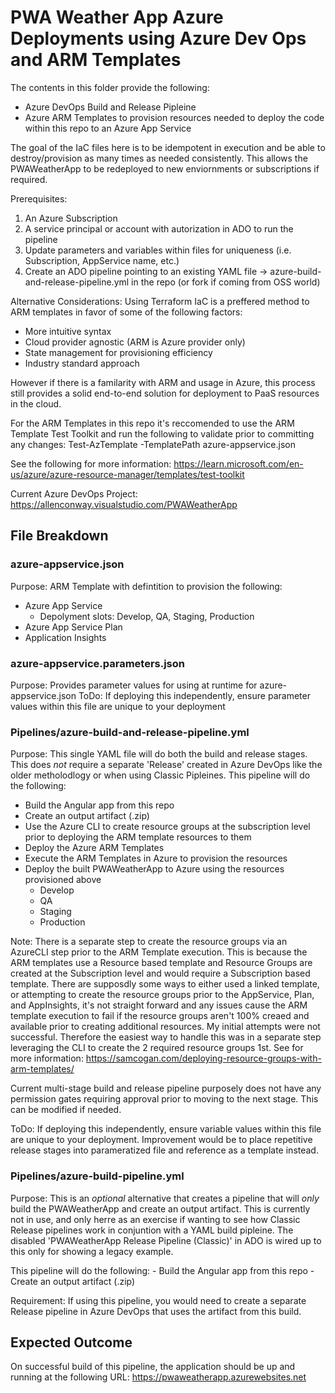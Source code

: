 # PWA Weather App Azure Deployments using Azure Dev Ops and ARM Templates

The contents in this folder provide the following:
- Azure DevOps Build and Release Pipleine
- Azure ARM Templates to provision resources needed to deploy the code within this repo to an Azure App Service

The goal of the IaC files here is to be idempotent in execution and be able to destroy/provision as many times 
as needed consistently. This allows the PWAWeatherApp to be redeployed to new enviornments or subscriptions if required.

Prerequisites:
1. An Azure Subscription
2. A service principal or account with autorization in ADO to run the pipeline
3. Update parameters and variables within files for uniqueness (i.e. Subscription, AppService name, etc.)
4. Create an ADO pipeline pointing to an existing YAML file -> azure-build-and-release-pipeline.yml in the repo (or fork if coming from OSS world)

Alternative Considerations: Using Terraform IaC is a preffered method to ARM templates in favor of some of the following factors:
- More intuitive syntax
- Cloud provider agnostic (ARM is Azure provider only)
- State management for provisioning efficiency
- Industry standard approach

However if there is a familarity with ARM and usage in Azure, this process still provides a solid end-to-end solution
for deployment to PaaS resources in the cloud.    

For the ARM Templates in this repo it's reccomended to use the ARM Template Test Toolkit and run the following to validate prior to committing any changes:
Test-AzTemplate -TemplatePath azure-appservice.json

See the following for more information: https://learn.microsoft.com/en-us/azure/azure-resource-manager/templates/test-toolkit

Current Azure DevOps Project: https://allenconway.visualstudio.com/PWAWeatherApp

## File Breakdown

### azure-appservice.json

Purpose: ARM Template with defintition to provision the following:
- Azure App Service
  - Depolyment slots: Develop, QA, Staging, Production
- Azure App Service Plan
- Application Insights

### azure-appservice.parameters.json

Purpose: Provides parameter values for using at runtime for azure-appservice.json
ToDo: If deploying this independently, ensure parameter values within this file are unique to your deployment

### Pipelines/azure-build-and-release-pipeline.yml

Purpose: This single YAML file will do both the build and release stages. This does _not_ require a separate
'Release' created in Azure DevOps like the older metholodlogy or when using Classic Pipleines. 
This pipeline will do the following:
- Build the Angular app from this repo
- Create an output artifact (.zip)
- Use the Azure CLI to create resource groups at the subscription level prior to deploying the ARM template resources to them
- Deploy the Azure ARM Templates
- Execute the ARM Templates in Azure to provision the resources
- Deploy the built PWAWeatherApp to Azure using the resources provisioned above
  - Develop
  - QA
  - Staging
  - Production

Note: There is a separate step to create the resource groups via an AzureCLI step prior to the ARM Template execution. This is because
the ARM templates use a Resource based template and Resource Groups are created at the Subscription level and would require
a Subscription based template. There are supposdly some ways to either used a linked template, or attempting to create the resource groups
prior to the AppService, Plan, and AppInsights, it's not straight forward and any issues cause the ARM template execution to fail
if the resource groups aren't 100% creaed and available prior to creating additional resources. My initial attempts were not successful.
Therefore the easiest way to handle this was in a separate step leveraging the CLI to create the 2 required resource groups 1st.
See for more information: https://samcogan.com/deploying-resource-groups-with-arm-templates/

Current multi-stage build and release pipeline purposely does not have any permission gates requiring approval
prior to moving to the next stage. This can be modified if needed. 

ToDo: If deploying this independently, ensure variable values within this file are unique to your deployment.
Improvement would be to place repetitive release stages into parameratized file and reference as a template instead. 

### Pipelines/azure-build-pipeline.yml

Purpose: This is an _optional_ alternative that creates a pipeline that will *only* build the
PWAWeatherApp and create an output artifact. This is currently not in use, and only herre as
an exercise if wanting to see how Classic Release pipelines work in conjuntion with a YAML build pipleine.
The disabled 'PWAWeatherApp Release Pipeline (Classic)' in ADO is wired up to this only for showing a legacy example.

This pipeline will do the following:
    - Build the Angular app from this repo
    - Create an output artifact (.zip)

Requirement: If using this pipeline, you would need to create a separate Release pipeline
in Azure DevOps that uses the artifact from this build.

## Expected Outcome

On successful build of this pipeline, the application should be up and running at the following URL:
https://pwaweatherapp.azurewebsites.net
